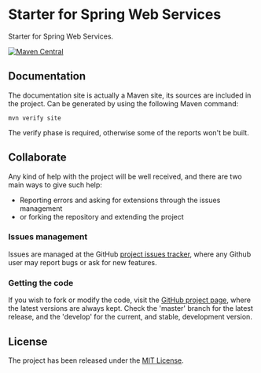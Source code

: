 # Starter for Spring Web Services

Starter for Spring Web Services.

[![Maven Central](https://img.shields.io/maven-central/v/com.bernardomg.framework.spring/spring-ws-starter.svg)][maven-repo]

## Documentation

The documentation site is actually a Maven site, its sources are included in the project. Can be generated by using the following Maven command:

```
mvn verify site
```

The verify phase is required, otherwise some of the reports won't be built.

## Collaborate

Any kind of help with the project will be well received, and there are two main ways to give such help:

- Reporting errors and asking for extensions through the issues management
- or forking the repository and extending the project

### Issues management

Issues are managed at the GitHub [project issues tracker][issues], where any Github user may report bugs or ask for new features.

### Getting the code

If you wish to fork or modify the code, visit the [GitHub project page][scm], where the latest versions are always kept. Check the 'master' branch for the latest release, and the 'develop' for the current, and stable, development version.

## License

The project has been released under the [MIT License][license].

[maven-repo]: http://mvnrepository.com/artifact/com.bernardomg.framework.spring/spring-ws-starter
[issues]: https://github.com/bernardo-mg/spring-ws-starter/issues
[license]: https://www.opensource.org/licenses/mit-license.php
[scm]: https://github.com/bernardo-mg/spring-ws-starter
